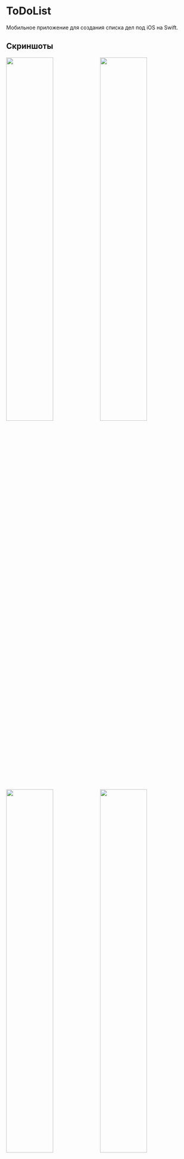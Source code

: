 # ToDoList
Мобильное приложение для создания списка дел под iOS на Swift.
## Скриншоты
<img src="https://user-images.githubusercontent.com/16274235/43049020-7a5e488e-8e0a-11e8-88ed-c1b4c661de0d.png" width=50%/><img src="https://user-images.githubusercontent.com/16274235/43049056-ff254d7e-8e0a-11e8-931b-566371772c5c.png" width=50%/>

<img src="https://user-images.githubusercontent.com/16274235/43049035-cb000a34-8e0a-11e8-8947-913fbdc53c04.png" width=50%/><img src="https://user-images.githubusercontent.com/16274235/43049034-c89708ec-8e0a-11e8-99ae-c04b1bd31530.png" width=50%/>

<img src="https://user-images.githubusercontent.com/16274235/43049220-6974b5aa-8e0d-11e8-8a78-d84b3799fdfa.png" width=50%/><img src="https://user-images.githubusercontent.com/16274235/43049219-671b903a-8e0d-11e8-96db-fcd092bea9d6.png" width=50%/>

## Лицензия

    MIT License

    Copyright (c) 2018 Vadim Denisov

    Permission is hereby granted, free of charge, to any person obtaining a copy
    of this software and associated documentation files (the "Software"), to deal
    in the Software without restriction, including without limitation the rights
    to use, copy, modify, merge, publish, distribute, sublicense, and/or sell
    copies of the Software, and to permit persons to whom the Software is
    furnished to do so, subject to the following conditions:

    The above copyright notice and this permission notice shall be included in all
    copies or substantial portions of the Software.

    THE SOFTWARE IS PROVIDED "AS IS", WITHOUT WARRANTY OF ANY KIND, EXPRESS OR
    IMPLIED, INCLUDING BUT NOT LIMITED TO THE WARRANTIES OF MERCHANTABILITY,
    FITNESS FOR A PARTICULAR PURPOSE AND NONINFRINGEMENT. IN NO EVENT SHALL THE
    AUTHORS OR COPYRIGHT HOLDERS BE LIABLE FOR ANY CLAIM, DAMAGES OR OTHER
    LIABILITY, WHETHER IN AN ACTION OF CONTRACT, TORT OR OTHERWISE, ARISING FROM,
    OUT OF OR IN CONNECTION WITH THE SOFTWARE OR THE USE OR OTHER DEALINGS IN THE
    SOFTWARE.
